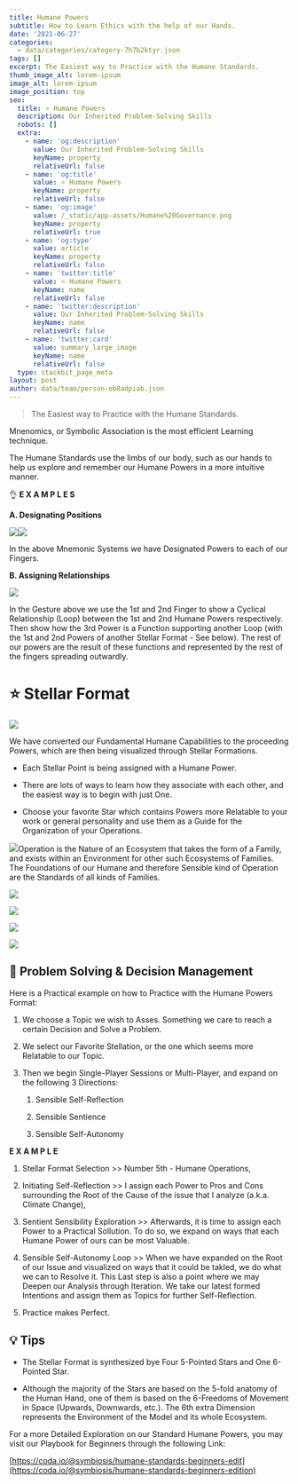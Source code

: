 ```yaml
---
title: Humane Powers
subtitle: How to Learn Ethics with the help of our Hands.
date: '2021-06-27'
categories:
  - data/categories/category-7h7b2ktyr.json
tags: []
excerpt: The Easiest way to Practice with the Humane Standards.
thumb_image_alt: lorem-ipsum
image_alt: lorem-ipsum
image_position: top
seo:
  title: ⭐ Humane Powers
  description: Our Inherited Problem-Solving Skills
  robots: []
  extra:
    - name: 'og:description'
      value: Our Inherited Problem-Solving Skills
      keyName: property
      relativeUrl: false
    - name: 'og:title'
      value: ⭐ Humane Powers
      keyName: property
      relativeUrl: false
    - name: 'og:image'
      value: /_static/app-assets/Humane%20Governance.png
      keyName: property
      relativeUrl: true
    - name: 'og:type'
      value: article
      keyName: property
      relativeUrl: false
    - name: 'twitter:title'
      value: ⭐ Humane Powers
      keyName: name
      relativeUrl: false
    - name: 'twitter:description'
      value: Our Inherited Problem-Solving Skills
      keyName: name
      relativeUrl: false
    - name: 'twitter:card'
      value: summary_large_image
      keyName: name
      relativeUrl: false
  type: stackbit_page_meta
layout: post
author: data/team/person-ob8adpiab.json
---
```

> The Easiest way to Practice with the Humane Standards.

Mnenomics, or Symbolic Association is the most efficient Learning technique.

The Humane Standards use the limbs of our body, such as our hands to help us explore and remember our Humane Powers in a more intuitive manner.

👌 **E X A M P L E S**

**A. Designating Positions**

![](/\_static/app-assets/LeftHand.png)![](/\_static/app-assets/RightHand.png)

In the above Mnemonic Systems we have Designated Powers to each of our Fingers.



**B. Assigning Relationships**

![](/\_static/app-assets/Reasoning\_.png)

In the Gesture above we use the 1st and 2nd Finger to show a Cyclical Relationship (Loop) between the 1st and 2nd Humane Powers respectively. Then show how the 3rd Power is a Function supporting another Loop (with the 1st and 2nd Powers of another Stellar Format - See below). The rest of our powers are the result of these functions and represented by the rest of the fingers spreading outwardly.

##

# ⭐ Stellar Format

![](/\_static/app-assets/Humane%20Powers.png)

We have converted our Fundamental Humane Capabilities to the proceeding Powers, which are then being visualized through Stellar Formations.

*   Each Stellar Point is being assigned with a Humane Power.

*   There are lots of ways to learn how they associate with each other, and the easiest way is to begin with just One.

*   Choose your favorite Star which contains Powers more Relatable to your work or general personality and use them as a Guide for the Organization of your Operations.

![](/\_static/app-assets/Operations.png)Operation is the Nature of an Ecosystem that takes the form of a Family, and exists within an Environment for other such Ecosystems of Families. 
The Foundations of our Humane and therefore Sensible kind of Operation are the Standards of all kinds of Families.




![](/\_static/app-assets/Harmonization.png)



![](/\_static/app-assets/Interaction.png)



![](/\_static/app-assets/Curation.png)



![](/\_static/app-assets/Management.png)



## 🤔 Problem Solving & Decision Management

Here is a Practical example on how to Practice with the Humane Powers Format:

1.  We choose a Topic we wish to Asses. Something we care to reach a certain Decision and Solve a Problem.

2.  We select our Favorite Stellation, or the one which seems more Relatable to our Topic.

3.  Then we begin Single-Player Sessions or Multi-Player, and expand on the following 3 Directions:

    1.  Sensible Self-Reflection

    2.  Sensible Sentience

    3.  Sensible Self-Autonomy

**E X A M P L E**

1.  Stellar Format Selection >> Number 5th - Humane Operations,

2.  Initiating Self-Reflection >> I assign each Power to Pros and Cons surrounding the Root of the Cause of the issue that I analyze (a.k.a. Climate Change),

3.  Sentient Sensibility Exploration >> Afterwards, it is time to assign each Power to a Practical Sollution. To do so, we expand on ways that each Humane Power of ours can be most Valuable.

4.  Sensible Self-Autonomy Loop >> When we have expanded on the Root of our Issue and visualized on ways that it could be takled, we do what we can to Resolve it. This Last step is also a point where we may Deepen our Analysis through Iteration. We take our latest formed Intentions and assign them as Topics for further Self-Reflection.

5.  Practice makes Perfect.



## 💡 Tips

*   The Stellar Format is synthesized bye Four 5-Pointed Stars and One 6-Pointed Star.

*   Although the majority of the Stars are based on the 5-fold anatomy of the Human Hand, one of them is based on the 6-Freedoms of Movement in Space (Upwards, Downwards, etc.). The 6th extra Dimension represents the Environment of the Model and its whole Ecosystem.

For a more Detailed Exploration on our Standard Humane Powers, you may visit our Playbook for Beginners through the following Link:

[https://coda.io/@symbiosis/humane-standards-beginners-edit](https://coda.io/@symbiosis/humane-standards-beginners-edition)
